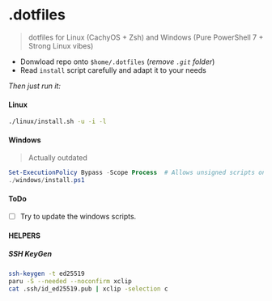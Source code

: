 # .dotfiles

> dotfiles for Linux (CachyOS + Zsh) and Windows (Pure PowerShell 7 + Strong Linux vibes)

- Donwload repo onto `$home/.dotfiles`  (*remove `.git` folder*)
- Read `install` script carefully and adapt it to your needs

*Then just run it:*

#### Linux

```bash
./linux/install.sh -u -i -l
```

#### Windows
> Actually outdated

```powershell
Set-ExecutionPolicy Bypass -Scope Process  # Allows unsigned scripts on current terminal
./windows/install.ps1
```

#### ToDo

- [ ] Try to update the windows scripts.


#### HELPERS

##### SSH KeyGen
```bash
ssh-keygen -t ed25519
paru -S --needed --noconfirm xclip
cat .ssh/id_ed25519.pub | xclip -selection c
```
